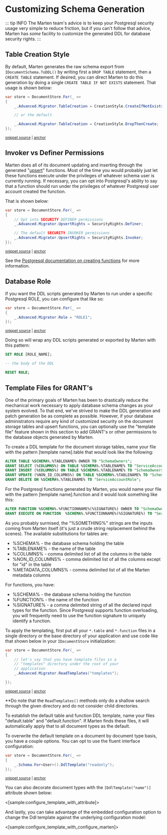 # Customizing Schema Generation

::: tip INFO
The Marten team's advice is to keep your Postgresql security usage very simple to reduce friction, but if you can't
follow that advice, Marten has <i>some</i> facility to customize the generated DDL for database security rights.
:::

## Table Creation Style

By default, Marten generates the raw schema export from `IDocumentSchema.ToDDL()` by
writing first a `DROP TABLE` statement, then a `CREATE TABLE` statement. If desired, you can direct Marten
to do this generation by doing a single `CREATE TABLE IF NOT EXISTS` statement. That usage is shown below:

<!-- snippet: sample_customizing_table_creation -->
<a id='snippet-sample_customizing_table_creation'></a>
```cs
var store = DocumentStore.For(_ =>
{
    _.Advanced.Migrator.TableCreation = CreationStyle.CreateIfNotExists;

    // or the default

    _.Advanced.Migrator.TableCreation = CreationStyle.DropThenCreate;
});
```
<sup><a href='https://github.com/JasperFx/marten/blob/master/src/Marten.Testing/Examples/DDLCustomization.cs#L11-L20' title='Snippet source file'>snippet source</a> | <a href='#snippet-sample_customizing_table_creation' title='Start of snippet'>anchor</a></sup>
<!-- endSnippet -->

## Invoker vs Definer Permissions

Marten does all of its document updating and inserting through the generated "[upsert](https://wiki.postgresql.org/wiki/UPSERT)"
functions. Most of the time you would probably just let these functions execute under the privileges of whatever
schema user is currently running. If necessary, you can opt into Postgresql's ability to say that a function
should run under the privileges of whatever Postgresql user account created the function.

That is shown below:

<!-- snippet: sample_customizing_upsert_rights -->
<a id='snippet-sample_customizing_upsert_rights'></a>
```cs
var store = DocumentStore.For(_ =>
{
    // Opt into SECURITY DEFINER permissions
    _.Advanced.Migrator.UpsertRights = SecurityRights.Definer;

    // The default SECURITY INVOKER permissions
    _.Advanced.Migrator.UpsertRights = SecurityRights.Invoker;
});
```
<sup><a href='https://github.com/JasperFx/marten/blob/master/src/Marten.Testing/Examples/DDLCustomization.cs#L25-L34' title='Snippet source file'>snippet source</a> | <a href='#snippet-sample_customizing_upsert_rights' title='Start of snippet'>anchor</a></sup>
<!-- endSnippet -->

See the [Postgresql documentation on creating functions](https://www.postgresql.org/docs/9.5/static/sql-createfunction.html) for more information.

## Database Role

If you want the DDL scripts generated by Marten to run under a specific Postgresql ROLE, you can configure that like so:

<!-- snippet: sample_customizing_role -->
<a id='snippet-sample_customizing_role'></a>
```cs
var store = DocumentStore.For(_ =>
{
    _.Advanced.Migrator.Role = "ROLE1";
});
```
<sup><a href='https://github.com/JasperFx/marten/blob/master/src/Marten.Testing/Examples/DDLCustomization.cs#L39-L45' title='Snippet source file'>snippet source</a> | <a href='#snippet-sample_customizing_role' title='Start of snippet'>anchor</a></sup>
<!-- endSnippet -->

Doing so will wrap any DDL scripts generated or exported by Marten with this pattern:

```sql
SET ROLE [ROLE_NAME];

-- the body of the DDL

RESET ROLE;

```

## Template Files for GRANT's

One of the primary goals of Marten has been to drastically reduce the mechanical work necessary to apply
database schema changes as your system evolved. To that end, we've strived to make the DDL generation
and patch generation be as complete as possible. However, if your database administrators require any kind
of customized security on the document storage tables and upsert functions, you can optionally use the
"template file" feature shown in this section to add GRANT's or other permissions to the database objects
generated by Marten.

To create a DDL template for the document storage tables, name your file with the pattern [template name].table that would look like the following:

```sql
ALTER TABLE %SCHEMA%.%TABLENAME% OWNER TO "SchemaOwners";
GRANT SELECT (%COLUMNS%) ON TABLE %SCHEMA%.%TABLENAME% TO "ServiceAccountRole", "SchemaOwners";
GRANT INSERT (%COLUMNS%) ON TABLE %SCHEMA%.%TABLENAME% TO "SchemaOwners";
GRANT UPDATE (%NON_ID_COLUMNS%) ON TABLE %SCHEMA%.%TABLENAME% TO "SchemaOwners";
GRANT DELETE ON %SCHEMA%.%TABLENAME% TO "ServiceAccountRole";
```

For the Postgresql functions generated by Marten, you would name your file with the pattern [template name].function and it would look something like this:

```sql
ALTER FUNCTION %SCHEMA%.%FUNCTIONNAME%(%SIGNATURE%) OWNER TO "SchemaOwners";
GRANT EXECUTE ON FUNCTION  %SCHEMA%.%FUNCTIONNAME%(%SIGNATURE%) TO "ServiceAccountRole";
```

As you probably surmised, the "%SOMETHING%" strings are the inputs coming from Marten itself (it's just a crude string replacement behind the scenes).
The available substitutions for tables are:

* %SCHEMA% - the database schema holding the table
* %TABLENAME% - the name of the table
* %COLUMNS% - comma delimited list of all the columns in the table
* %NON_ID_COLUMNS% - comma delimited list of all the columns except for "id" in the table
* %METADATA_COLUMNS% - comma delimited list of all the Marten metadata columns

For functions, you have:

* %SCHEMA% - the database schema holding the function
* %FUNCTION% - the name of the function
* %SIGNATURE% - a comma delimited string of all the declared input types for the function. Since Postgresql supports function overloading, you will frequently need to use the function signature to uniquely identify a function.

To apply the templating, first put all your `*.table` and `*.function` files in a single directory or the base directory of your application and use code
like that shown below in your `IDocumentStore` initialization:

<!-- snippet: sample_using_ddl_templates -->
<a id='snippet-sample_using_ddl_templates'></a>
```cs
var store = DocumentStore.For(_ =>
{
    // let's say that you have template files in a
    // "templates" directory under the root of your
    // application
    _.Advanced.Migrator.ReadTemplates("templates");

});
```
<sup><a href='https://github.com/JasperFx/marten/blob/master/src/Marten.Testing/Examples/DDLCustomization.cs#L50-L59' title='Snippet source file'>snippet source</a> | <a href='#snippet-sample_using_ddl_templates' title='Start of snippet'>anchor</a></sup>
<!-- endSnippet -->

**Do note that the `ReadTemplates()` methods only do a shallow search through the given directory and do not consider child directories.

To establish the default table and function DDL template, name your files "default.table" and "default.function". If Marten finds these files,
it will automatically apply that to all document types as the default.

To overwrite the default template on a document by document type basis, you have a couple options. You can opt to use the fluent interface configuration:

<!-- snippet: sample_configure_ddl_template_by_fi -->
<a id='snippet-sample_configure_ddl_template_by_fi'></a>
```cs
var store = DocumentStore.For(_ =>
{
    _.Schema.For<User>().DdlTemplate("readonly");
});
```
<sup><a href='https://github.com/JasperFx/marten/blob/master/src/Marten.Testing/Examples/DDLCustomization.cs#L64-L69' title='Snippet source file'>snippet source</a> | <a href='#snippet-sample_configure_ddl_template_by_fi' title='Start of snippet'>anchor</a></sup>
<!-- endSnippet -->

You can also decorate document types with the `[DdlTemplate("name")]` attribute shown below:

<[sample:configure_template_with_attribute]>

And lastly, you can take advantage of the embedded configuration option to change the Ddl template against the underlying configuration model:

<[sample:configure_template_with_configure_marten]>
